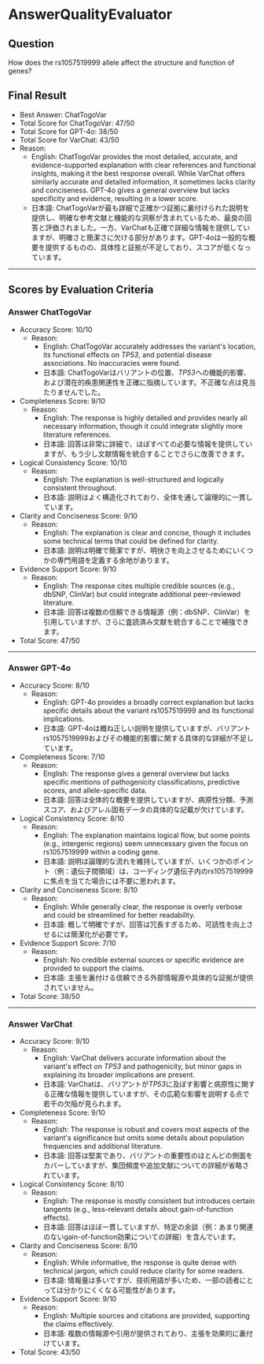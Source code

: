 # AnswerQualityEvaluator

## Question

How does the rs1057519999 allele affect the structure and function of genes?

## Final Result

- Best Answer: ChatTogoVar
- Total Score for ChatTogoVar: 47/50
- Total Score for GPT-4o: 38/50
- Total Score for VarChat: 43/50
- Reason:
  - English: ChatTogoVar provides the most detailed, accurate, and evidence-supported explanation with clear references and functional insights, making it the best response overall. While VarChat offers similarly accurate and detailed information, it sometimes lacks clarity and conciseness. GPT-4o gives a general overview but lacks specificity and evidence, resulting in a lower score.
  - 日本語: ChatTogoVarが最も詳細で正確かつ証拠に裏付けられた説明を提供し、明確な参考文献と機能的な洞察が含まれているため、最良の回答と評価されました。一方、VarChatも正確で詳細な情報を提供していますが、明確さと簡潔さに欠ける部分があります。GPT-4oは一般的な概要を提供するものの、具体性と証拠が不足しており、スコアが低くなっています。

---

## Scores by Evaluation Criteria

### Answer ChatTogoVar
- Accuracy Score: 10/10
  - Reason: 
    - English: ChatTogoVar accurately addresses the variant's location, its functional effects on *TP53*, and potential disease associations. No inaccuracies were found.
    - 日本語: ChatTogoVarはバリアントの位置、*TP53*への機能的影響、および潜在的疾患関連性を正確に指摘しています。不正確な点は見当たりませんでした。
- Completeness Score: 9/10
  - Reason: 
    - English: The response is highly detailed and provides nearly all necessary information, though it could integrate slightly more literature references.
    - 日本語: 回答は非常に詳細で、ほぼすべての必要な情報を提供していますが、もう少し文献情報を統合することでさらに改善できます。
- Logical Consistency Score: 10/10
  - Reason: 
    - English: The explanation is well-structured and logically consistent throughout.
    - 日本語: 説明はよく構造化されており、全体を通して論理的に一貫しています。
- Clarity and Conciseness Score: 9/10
  - Reason: 
    - English: The explanation is clear and concise, though it includes some technical terms that could be defined for clarity.
    - 日本語: 説明は明確で簡潔ですが、明快さを向上させるためにいくつかの専門用語を定義する余地があります。
- Evidence Support Score: 9/10
  - Reason: 
    - English: The response cites multiple credible sources (e.g., dbSNP, ClinVar) but could integrate additional peer-reviewed literature.
    - 日本語: 回答は複数の信頼できる情報源（例：dbSNP、ClinVar）を引用していますが、さらに査読済み文献を統合することで補強できます。
- Total Score: 47/50

---

### Answer GPT-4o
- Accuracy Score: 8/10
  - Reason: 
    - English: GPT-4o provides a broadly correct explanation but lacks specific details about the variant rs1057519999 and its functional implications.
    - 日本語: GPT-4oは概ね正しい説明を提供していますが、バリアントrs1057519999およびその機能的影響に関する具体的な詳細が不足しています。
- Completeness Score: 7/10
  - Reason: 
    - English: The response gives a general overview but lacks specific mentions of pathogenicity classifications, predictive scores, and allele-specific data.
    - 日本語: 回答は全体的な概要を提供していますが、病原性分類、予測スコア、およびアレル固有データの具体的な記載が欠けています。
- Logical Consistency Score: 8/10
  - Reason: 
    - English: The explanation maintains logical flow, but some points (e.g., intergenic regions) seem unnecessary given the focus on rs1057519999 within a coding gene.
    - 日本語: 説明は論理的な流れを維持していますが、いくつかのポイント（例：遺伝子間領域）は、コーディング遺伝子内のrs1057519999に焦点を当てた場合には不要に思われます。
- Clarity and Conciseness Score: 8/10
  - Reason: 
    - English: While generally clear, the response is overly verbose and could be streamlined for better readability.
    - 日本語: 概して明確ですが、回答は冗長すぎるため、可読性を向上させるには簡潔化が必要です。
- Evidence Support Score: 7/10
  - Reason: 
    - English: No credible external sources or specific evidence are provided to support the claims.
    - 日本語: 主張を裏付ける信頼できる外部情報源や具体的な証拠が提供されていません。
- Total Score: 38/50

---

### Answer VarChat
- Accuracy Score: 9/10
  - Reason: 
    - English: VarChat delivers accurate information about the variant's effect on *TP53* and pathogenicity, but minor gaps in explaining its broader implications are present.
    - 日本語: VarChatは、バリアントが*TP53*に及ぼす影響と病原性に関する正確な情報を提供していますが、その広範な影響を説明する点で若干の欠陥が見られます。
- Completeness Score: 9/10
  - Reason: 
    - English: The response is robust and covers most aspects of the variant's significance but omits some details about population frequencies and additional literature.
    - 日本語: 回答は堅実であり、バリアントの重要性のほとんどの側面をカバーしていますが、集団頻度や追加文献についての詳細が省略されています。
- Logical Consistency Score: 8/10
  - Reason: 
    - English: The response is mostly consistent but introduces certain tangents (e.g., less-relevant details about gain-of-function effects).
    - 日本語: 回答はほぼ一貫していますが、特定の余談（例：あまり関連のないgain-of-function効果についての詳細）を含んでいます。
- Clarity and Conciseness Score: 8/10
  - Reason: 
    - English: While informative, the response is quite dense with technical jargon, which could reduce clarity for some readers.
    - 日本語: 情報量は多いですが、技術用語が多いため、一部の読者にとっては分かりにくくなる可能性があります。
- Evidence Support Score: 9/10
  - Reason: 
    - English: Multiple sources and citations are provided, supporting the claims effectively.
    - 日本語: 複数の情報源や引用が提供されており、主張を効果的に裏付けています。
- Total Score: 43/50
